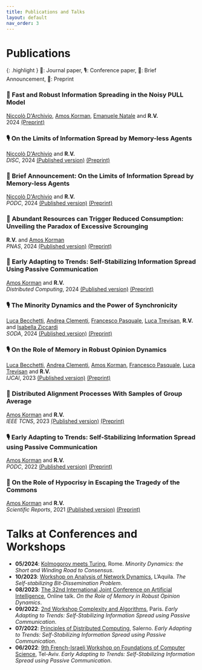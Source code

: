 ```yaml
---
title: Publications and Talks
layout: default
nav_order: 3
---
```


# Publications

{: .highlight }
📰: Journal paper, 🎙️: Conference paper, 📯: Brief Announcement, 🚧: Preprint

### 🚧 Fast and Robust Information Spreading in the Noisy PULL Model 

[Niccolò D'Archivio](https://orcid.org/0009-0005-9491-2928), [Amos Korman](https://amoskorman.com/), [Emanuele Natale](https://natema.github.io/ema-webpage/) and **R.V.**   
2024  [(Preprint)](https://arxiv.org/abs/2411.02560)   

### 🎙️ On the Limits of Information Spread by Memory-less Agents 

[Niccolò D'Archivio](https://orcid.org/0009-0005-9491-2928) and **R.V.**   
*DISC*, 2024  [(Published version)](https://doi.org/10.4230/LIPIcs.DISC.2024.18) [(Preprint)](https://arxiv.org/abs/2402.11553)   

### 📯 Brief Announcement: On the Limits of Information Spread by Memory-less Agents 

[Niccolò D'Archivio](https://orcid.org/0009-0005-9491-2928) and **R.V.**   
*PODC*, 2024  [(Published version)](https://doi.org/10.1145/3662158.3662813) [(Preprint)](https://arxiv.org/abs/2402.11553)   

### 📰 Abundant Resources can Trigger Reduced Consumption: Unveiling the Paradox of Excessive Scrounging 

**R.V.** and [Amos Korman](https://amoskorman.com/)   
*PNAS*, 2024  [(Published version)](https://doi.org/10.1073/pnas.2322955121) [(Preprint)](https://arxiv.org/abs/2307.04920)   

### 📰 Early Adapting to Trends: Self-Stabilizing Information Spread Using Passive Communication 

[Amos Korman](https://amoskorman.com/) and **R.V.**   
*Distributed Computing*, 2024  [(Published version)](https://doi.org/10.1007/s00446-024-00462-8) [(Preprint)](https://hal.science/hal-03615861)   

### 🎙️ The Minority Dynamics and the Power of Synchronicity 

[Luca Becchetti](http://www.diag.uniroma1.it/~becchett/), [Andrea Clementi](https://www.mat.uniroma2.it/~clementi/), [Francesco Pasquale](https://www.mat.uniroma2.it/~pasquale/), [Luca Trevisan](https://lucatrevisan.github.io/), **R.V.** and [Isabella Ziccardi](https://sites.google.com/view/isabellaziccardi/)   
*SODA*, 2024  [(Published version)](https://doi.org/10.1137/1.9781611977912.144) [(Preprint)](https://arxiv.org/abs/2310.13558)   

### 🎙️ On the Role of Memory in Robust Opinion Dynamics 

[Luca Becchetti](http://www.diag.uniroma1.it/~becchett/), [Andrea Clementi](https://www.mat.uniroma2.it/~clementi/), [Amos Korman](https://amoskorman.com/), [Francesco Pasquale](https://www.mat.uniroma2.it/~pasquale/), [Luca Trevisan](https://lucatrevisan.github.io/) and **R.V.**   
*IJCAI*, 2023  [(Published version)](https://doi.org/10.24963/ijcai.2023/4) [(Preprint)](https://arxiv.org/abs/2302.08600)   

### 📰 Distributed Alignment Processes With Samples of Group Average 

[Amos Korman](https://amoskorman.com/) and **R.V.**   
*IEEE TCNS*, 2023  [(Published version)](https://doi.org/10.1109/TCNS.2022.3212640) [(Preprint)](https://hal.science/hal-03124213)   

### 🎙️ Early Adapting to Trends: Self-Stabilizing Information Spread using Passive Communication 

[Amos Korman](https://amoskorman.com/) and **R.V.**   
*PODC*, 2022  [(Published version)](https://doi.org/10.1145/3519270.3538415) [(Preprint)](https://hal.science/hal-03615861)   

### 📰 On the Role of Hypocrisy in Escaping the Tragedy of the Commons 

[Amos Korman](https://amoskorman.com/) and **R.V.**   
*Scientific Reports*, 2021  [(Published version)](https://doi.org/10.1109/TCNS.2022.3212640) [(Preprint)](https://arxiv.org/abs/2106.15942)   

# Talks at Conferences and Workshops
- **05/2024**: [Kolmogorov meets Turing](https://sites.google.com/uniroma1.it/kmt-2024), Rome. *Minority Dynamics: the Short and Winding Road to Consensus*.
- **10/2023**: [Workshop on Analysis of Network Dynamics](https://sites.google.com/view/wand2023/home), L’Aquila. *The Self-stabilizing Bit-Dissemination Problem*.
- **08/2023**: [The 32nd International Joint Conference on Artificial Intelligence](https://ijcai-23.org/), Online talk. *On the Role of Memory in Robust Opinion Dynamics*.
- **09/2022**: [2nd Workshop Complexity and Algorithms](https://www.irif.fr/gt-coa/workshop2022), Paris. *Early Adapting to Trends: Self-Stabilizing Information Spread using Passive Communication*.
- **07/2022**: [Principles of Distributed Computing](https://www.podc.org/podc2022/), Salerno. *Early Adapting to Trends: Self-Stabilizing Information Spread using Passive Communication*.
- **06/2022**: [9th French-Israeli Workshop on Foundations of Computer Science](https://www.filofocs.org/filofocs-2022), Tel-Aviv. *Early Adapting to Trends: Self-Stabilizing Information Spread using Passive Communication*.
